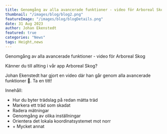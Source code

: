 ```yaml
---
title: Genomgång av alla avancerade funktioner - video för Arboreal Skog
thumbnail: "/images/blog/blog2.png"
featureImage: "/images/blog/blogDetails.png"
date: 31 Aug 2023
author: Johan Ekenstedt
featured: true
categories: "News"
tags: Height,news
---
```

Genomgång av alla avancerade funktioner - video för Arboreal Skog
	
Känner du till allting i vår app Arboreal Skog?

Johan Ekenstedt har gjort en video där han går genom alla avancerade funktioner 🎥. Ta en titt!

Innehåll:
<ul>
 	<li>Hur du byter trädslag på redan mätta träd</li>
 	<li>Markera ett träd som skadat</li>
 	<li>Radera mätningar</li>
 	<li>Genomgång av olika inställningar</li>
 	<li>Orientera det lokala koordinatsystemet mot norr</li>
 	<li>+ Mycket annat</li>
</ul>